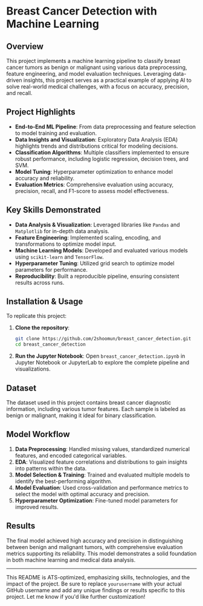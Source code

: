 # Breast Cancer Detection with Machine Learning

## Overview

This project implements a machine learning pipeline to classify breast cancer tumors as benign or malignant using various data preprocessing, feature engineering, and model evaluation techniques. Leveraging data-driven insights, this project serves as a practical example of applying AI to solve real-world medical challenges, with a focus on accuracy, precision, and recall.

## Project Highlights

- **End-to-End ML Pipeline**: From data preprocessing and feature selection to model training and evaluation.
- **Data Insights and Visualization**: Exploratory Data Analysis (EDA) highlights trends and distributions critical for modeling decisions.
- **Classification Algorithms**: Multiple classifiers implemented to ensure robust performance, including logistic regression, decision trees, and SVM.
- **Model Tuning**: Hyperparameter optimization to enhance model accuracy and reliability.
- **Evaluation Metrics**: Comprehensive evaluation using accuracy, precision, recall, and F1-score to assess model effectiveness.

## Key Skills Demonstrated

- **Data Analysis & Visualization**: Leveraged libraries like `Pandas` and `Matplotlib` for in-depth data analysis.
- **Feature Engineering**: Implemented scaling, encoding, and transformations to optimize model input.
- **Machine Learning Models**: Developed and evaluated various models using `scikit-learn` and `TensorFlow`.
- **Hyperparameter Tuning**: Utilized grid search to optimize model parameters for performance.
- **Reproducibility**: Built a reproducible pipeline, ensuring consistent results across runs.

## Installation & Usage

To replicate this project:

1. **Clone the repository**:
   ```bash
   git clone https://github.com/2shoomun/breast_cancer_detection.git
   cd breast_cancer_detection
   ```
   
2. **Run the Jupyter Notebook**:
   Open `breast_cancer_detection.ipynb` in Jupyter Notebook or JupyterLab to explore the complete pipeline and visualizations.

## Dataset

The dataset used in this project contains breast cancer diagnostic information, including various tumor features. Each sample is labeled as benign or malignant, making it ideal for binary classification.

## Model Workflow

1. **Data Preprocessing**: Handled missing values, standardized numerical features, and encoded categorical variables.
2. **EDA**: Visualized feature correlations and distributions to gain insights into patterns within the data.
3. **Model Selection & Training**: Trained and evaluated multiple models to identify the best-performing algorithm.
4. **Model Evaluation**: Used cross-validation and performance metrics to select the model with optimal accuracy and precision.
5. **Hyperparameter Optimization**: Fine-tuned model parameters for improved results.

## Results

The final model achieved high accuracy and precision in distinguishing between benign and malignant tumors, with comprehensive evaluation metrics supporting its reliability. This model demonstrates a solid foundation in both machine learning and medical data analysis.


---

This README is ATS-optimized, emphasizing skills, technologies, and the impact of the project. Be sure to replace `yourusername` with your actual GitHub username and add any unique findings or results specific to this project. Let me know if you'd like further customization!

